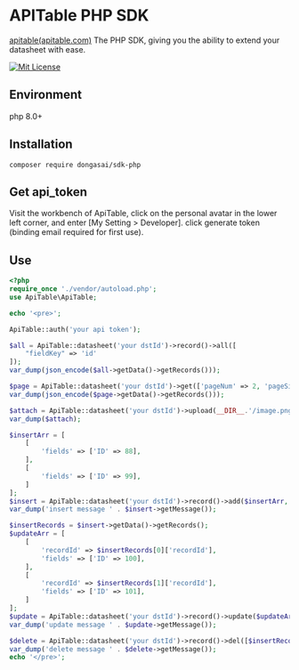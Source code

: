 # APITable PHP SDK

[apitable(apitable.com)](https://apitable.com) The PHP SDK, giving you the ability to extend your datasheet with ease.  

[![Mit License](https://img.shields.io/badge/License-MIT-blue.svg)](https://www.mit-license.org/)

## Environment

php 8.0+

## Installation

```shell
composer require dongasai/sdk-php
```

## Get api_token

Visit the workbench of ApiTable, click on the personal avatar in the lower left corner, and enter [My Setting > Developer]. click generate token (binding email required for first use).

## Use

```php
<?php
require_once './vendor/autoload.php';
use ApiTable\ApiTable;

echo '<pre>';

ApiTable::auth('your api token');

$all = ApiTable::datasheet('your dstId')->record()->all([
    "fieldKey" => 'id'
]);
var_dump(json_encode($all->getData()->getRecords()));

$page = ApiTable::datasheet('your dstId')->get(['pageNum' => 2, 'pageSize' => 2]);
var_dump(json_encode($page->getData()->getRecords()));

$attach = ApiTable::datasheet('your dstId')->upload(__DIR__.'/image.png');
var_dump($attach);

$insertArr = [
    [
        'fields' => ['ID' => 88],
    ],
    [
        'fields' => ['ID' => 99],
    ]
];
$insert = ApiTable::datasheet('your dstId')->record()->add($insertArr, 'name');
var_dump('insert message ' . $insert->getMessage());

$insertRecords = $insert->getData()->getRecords();
$updateArr = [
    [
        'recordId' => $insertRecords[0]['recordId'],
        'fields' => ['ID' => 100],
    ],
    [
        'recordId' => $insertRecords[1]['recordId'],
        'fields' => ['ID' => 101],
    ]
];
$update = ApiTable::datasheet('your dstId')->record()->update($updateArr, 'name');
var_dump('update message ' . $update->getMessage());

$delete = ApiTable::datasheet('your dstId')->record()->del([$insertRecords[0]['recordId'], $insertRecords[1]['recordId'],]);
var_dump('delete message ' . $delete->getMessage());
echo '</pre>';
```
